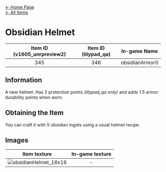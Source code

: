 [← Home Page](../README.md)  
[← All Items](./README.md)

# Obsidian Helmet
| Item ID (v1605_unrpreview2) | Item ID (lilypad_qa) | In-game Name |
| :-------------------------: | :------------------: | ------------ |
| 345 | 346 | obsidianArmor0 |

## Information 
A new helmet. Has 2 protection points *(lilypad_qa only)* and adds 1.5 armor durability points when worn.

## Obtaining the Item
You can craft it with 5 obsidian ingots using a usual helmet recipe.

## Images
| Item texture | In-game texture |
| :----------: | :-----------: |
| ![obsidianHelmet_16x16](https://raw.githubusercontent.com/Vladg24YT/alphaver/patch-2/items/textures/obsidian_helmet.png) | - |
